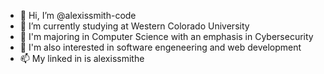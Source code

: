 - 👋 Hi, I’m @alexissmith-code
- 👀 I’m currently studying at Western Colorado University
- 🌱 I'm majoring in Computer Science with an emphasis in Cybersecurity
- 💞️ I'm also interested in software engeneering and web development
- 📫 My linked in is alexissmithe


<!---
alexissmith-code/alexissmith-code is a ✨ special ✨ repository because its `README.md` (this file) appears on your GitHub profile.
You can click the Preview link to take a look at your changes.
--->
